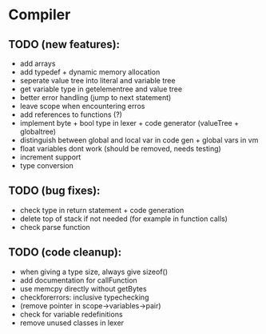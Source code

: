 # Compiler

## TODO (new features):
- add arrays
- add typedef + dynamic memory allocation
- seperate value tree into literal and variable tree
- get variable type in getelementree and value tree
- better error handling (jump to next statement)
- leave scope when encountering erros
- add references to functions (?)
- implement byte + bool type in lexer + code generator (valueTree + globaltree)
- distinguish between global and local var in code gen + global vars in vm
- float variables dont work (should be removed, needs testing)
- increment support
- type conversion
## TODO (bug fixes):
- check type in return statement + code generation
- delete top of stack if not needed (for example in function calls)
- check parse function
## TODO (code cleanup):
- when giving a type size, always give sizeof()
- add documentation for callFunction
- use memcpy directly without getBytes
- checkforerrors: inclusive typechecking
- (remove pointer in scope->variables->pair)
- check for variable redefinitions
- remove unused classes in lexer